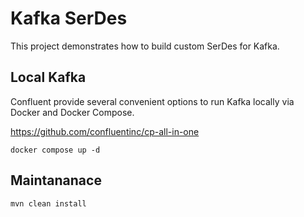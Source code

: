 # Kafka SerDes

This project demonstrates how to build custom SerDes for Kafka.

## Local Kafka

Confluent provide several convenient options to run Kafka locally via Docker and Docker Compose.

https://github.com/confluentinc/cp-all-in-one

```shell
docker compose up -d
```

## Maintananace

```shell
mvn clean install
```
